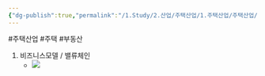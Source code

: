 ```yaml
---
{"dg-publish":true,"permalink":"/1.Study/2.산업/주택산업/1.주택산업/주택산업/","created":"2024-11-20T21:02:29.371+09:00","updated":"2025-06-26T17:05:32.275+09:00"}
---
```


#주택산업 #주택 #부동산 

1. 비즈니스모델 / 밸류체인
	- ![](https://i.imgur.com/d66DEvB.png)

